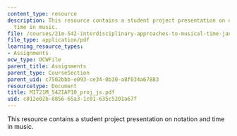 ```yaml
---
content_type: resource
description: This resource contains a student project presentation on notation and
  time in music.
file: /courses/21m-542-interdisciplinary-approaches-to-musical-time-january-iap-2010/c012e02b885665a31c01635c5201a67f_MIT21M_542IAP10_proj_js.pdf
file_type: application/pdf
learning_resource_types:
- Assignments
ocw_type: OCWFile
parent_title: Assignments
parent_type: CourseSection
parent_uid: c7502bbb-e093-ce34-0b30-a8f034a67883
resourcetype: Document
title: MIT21M_542IAP10_proj_js.pdf
uid: c012e02b-8856-65a3-1c01-635c5201a67f
---
```

This resource contains a student project presentation on notation and time in music.

